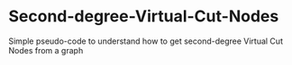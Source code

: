 # Second-degree-Virtual-Cut-Nodes

Simple pseudo-code to understand how to get second-degree Virtual Cut Nodes from a graph
